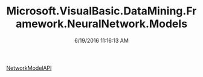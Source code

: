 ﻿---
title: Microsoft.VisualBasic.DataMining.Framework.NeuralNetwork.Models
date: 6/19/2016 11:16:13 AM
---

[NetworkModelAPI](T-Microsoft.VisualBasic.DataMining.Framework.NeuralNetwork.Models.NetworkModelAPI.html)
